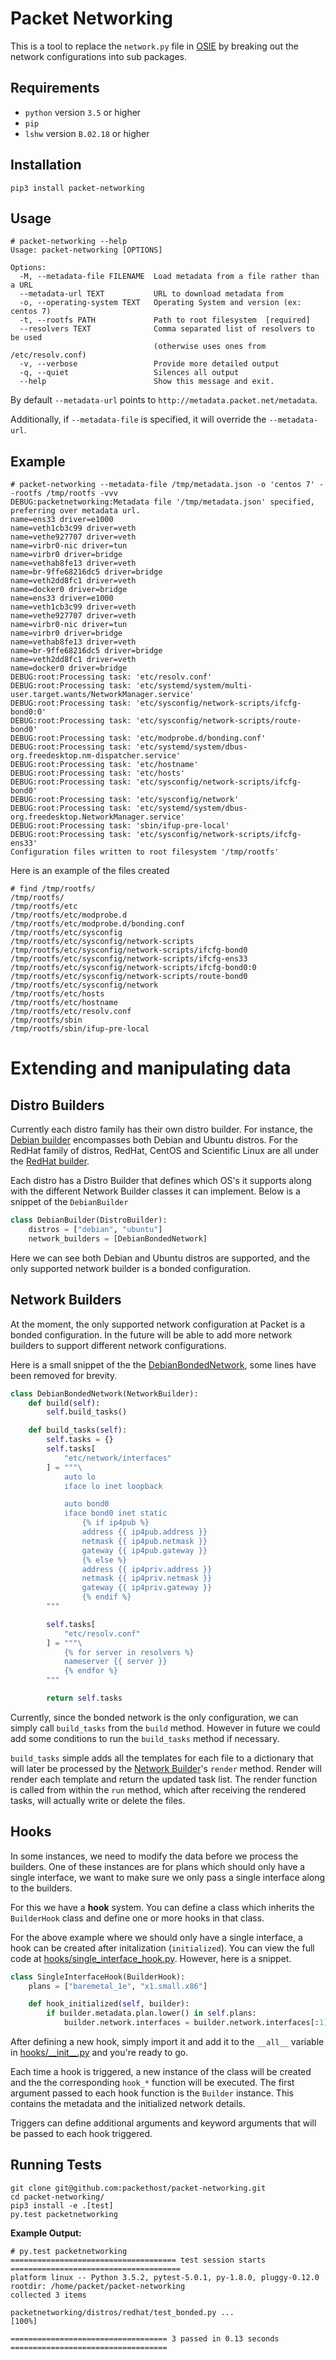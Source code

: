 # Packet Networking

This is a tool to replace the `network.py` file in [OSIE](https://github.com/packethost/osie) by breaking out the
network configurations into sub packages.

## Requirements

- `python` version `3.5` or higher
- `pip`
- `lshw` version `B.02.18` or higher

## Installation

```shell
pip3 install packet-networking
```

## Usage

```shell
# packet-networking --help
Usage: packet-networking [OPTIONS]

Options:
  -M, --metadata-file FILENAME  Load metadata from a file rather than a URL
  --metadata-url TEXT           URL to download metadata from
  -o, --operating-system TEXT   Operating System and version (ex: centos 7)
  -t, --rootfs PATH             Path to root filesystem  [required]
  --resolvers TEXT              Comma separated list of resolvers to be used
                                (otherwise uses ones from /etc/resolv.conf)
  -v, --verbose                 Provide more detailed output
  -q, --quiet                   Silences all output
  --help                        Show this message and exit.
```

By default `--metadata-url` points to `http://metadata.packet.net/metadata`.

Additionally, if `--metadata-file` is specified, it will override the
`--metadata-url`.

## Example

```
# packet-networking --metadata-file /tmp/metadata.json -o 'centos 7' --rootfs /tmp/rootfs -vvv
DEBUG:packetnetworking:Metadata file '/tmp/metadata.json' specified, preferring over metadata url.
name=ens33 driver=e1000     
name=veth1cb3c99 driver=veth
name=vethe927707 driver=veth
name=virbr0-nic driver=tun
name=virbr0 driver=bridge
name=vethab8fe13 driver=veth
name=br-9ffe68216dc5 driver=bridge
name=veth2dd8fc1 driver=veth
name=docker0 driver=bridge
name=ens33 driver=e1000     
name=veth1cb3c99 driver=veth
name=vethe927707 driver=veth
name=virbr0-nic driver=tun
name=virbr0 driver=bridge
name=vethab8fe13 driver=veth
name=br-9ffe68216dc5 driver=bridge
name=veth2dd8fc1 driver=veth
name=docker0 driver=bridge
DEBUG:root:Processing task: 'etc/resolv.conf'
DEBUG:root:Processing task: 'etc/systemd/system/multi-user.target.wants/NetworkManager.service'
DEBUG:root:Processing task: 'etc/sysconfig/network-scripts/ifcfg-bond0:0'
DEBUG:root:Processing task: 'etc/sysconfig/network-scripts/route-bond0'
DEBUG:root:Processing task: 'etc/modprobe.d/bonding.conf'
DEBUG:root:Processing task: 'etc/systemd/system/dbus-org.freedesktop.nm-dispatcher.service'
DEBUG:root:Processing task: 'etc/hostname'
DEBUG:root:Processing task: 'etc/hosts'
DEBUG:root:Processing task: 'etc/sysconfig/network-scripts/ifcfg-bond0'
DEBUG:root:Processing task: 'etc/sysconfig/network'
DEBUG:root:Processing task: 'etc/systemd/system/dbus-org.freedesktop.NetworkManager.service'
DEBUG:root:Processing task: 'sbin/ifup-pre-local'
DEBUG:root:Processing task: 'etc/sysconfig/network-scripts/ifcfg-ens33'
Configuration files written to root filesystem '/tmp/rootfs'
```

Here is an example of the files created

```
# find /tmp/rootfs/
/tmp/rootfs/
/tmp/rootfs/etc
/tmp/rootfs/etc/modprobe.d
/tmp/rootfs/etc/modprobe.d/bonding.conf
/tmp/rootfs/etc/sysconfig
/tmp/rootfs/etc/sysconfig/network-scripts
/tmp/rootfs/etc/sysconfig/network-scripts/ifcfg-bond0
/tmp/rootfs/etc/sysconfig/network-scripts/ifcfg-ens33
/tmp/rootfs/etc/sysconfig/network-scripts/ifcfg-bond0:0
/tmp/rootfs/etc/sysconfig/network-scripts/route-bond0
/tmp/rootfs/etc/sysconfig/network
/tmp/rootfs/etc/hosts
/tmp/rootfs/etc/hostname
/tmp/rootfs/etc/resolv.conf
/tmp/rootfs/sbin
/tmp/rootfs/sbin/ifup-pre-local
```

# Extending and manipulating data

## Distro Builders

Currently each distro family has their own distro builder. For instance, the
[Debian builder](packetnetworking/distros/debian) encompasses both Debian and
Ubuntu distros. For the RedHat family of distros, RedHat, CentOS and Scientific
Linux are all under the [RedHat builder](packetnetworking/distros/redhat).

Each distro has a Distro Builder that defines which OS's it supports along with
the different Network Builder classes it can implement. Below is a snippet of the
`DebianBuilder`

```python
class DebianBuilder(DistroBuilder):
    distros = ["debian", "ubuntu"]
    network_builders = [DebianBondedNetwork]
```

Here we can see both Debian and Ubuntu distros are supported, and the only
supported network builder is a bonded configuration.

## Network Builders

At the moment, the only supported network configuration at Packet is a bonded
configuration. In the future will be able to add more network builders to support
different network configurations.

Here is a small snippet of the the [DebianBondedNetwork](packetnetworking/distros/debian/debian_bonded_networking.py),
some lines have been removed for brevity.

```python
class DebianBondedNetwork(NetworkBuilder):
    def build(self):
        self.build_tasks()

    def build_tasks(self):
        self.tasks = {}
        self.tasks[
            "etc/network/interfaces"
        ] = """\
            auto lo
            iface lo inet loopback

            auto bond0
            iface bond0 inet static
                {% if ip4pub %}
                address {{ ip4pub.address }}
                netmask {{ ip4pub.netmask }}
                gateway {{ ip4pub.gateway }}
                {% else %}
                address {{ ip4priv.address }}
                netmask {{ ip4priv.netmask }}
                gateway {{ ip4priv.gateway }}
                {% endif %}
        """

        self.tasks[
            "etc/resolv.conf"
        ] = """\
            {% for server in resolvers %}
            nameserver {{ server }}
            {% endfor %}
        """

        return self.tasks
```

Currently, since the bonded network is the only configuration, we can simply call
`build_tasks` from the `build` method. However in future we could add some
conditions to run the `build_tasks` method if necessary.

`build_tasks` simple adds all the templates for each file to a dictionary that
will later be processed by the [Network Builder](packetnetworking/distros/network_builder.py)'s
`render` method. Render will render each template and return the updated task
list. The render function is called from within the `run` method, which after
receiving the rendered tasks, will actually write or delete the files.

## Hooks

In some instances, we need to modify the data before we process the builders.
One of these instances are for plans which should only have a single interface,
we want to make sure we only pass a single interface along to the builders.

For this we have a **hook** system. You can define a class which inherits the
`BuilderHook` class and define one or more hooks in that class.

For the above example where we should only have a single interface, a hook
can be created after initalization (`initialized`). You can view the full
code at [hooks/single_interface_hook.py](packetnetworking/hooks/single_interface_hook.py).
However, here is a snippet.

```python
class SingleInterfaceHook(BuilderHook):
    plans = ["baremetal_1e", "x1.small.x86"]

    def hook_initialized(self, builder):
        if builder.metadata.plan.lower() in self.plans:
            builder.network.interfaces = builder.network.interfaces[:1]
```

After defining a new hook, simply import it and add it to the `__all__` variable
in [hooks/\_\_init\_\_.py](packetnetworking/hooks/__init__.py) and you're ready
to go.

Each time a hook is triggered, a new instance of the class will be created and
the the corresponding `hook_*` function will be executed. The first argument
passed to each hook function is the `Builder` instance. This contains the
metadata and the initialized network details.

Triggers can define additional arguments and keyword arguments that will be
passed to each hook triggered.

## Running Tests

```
git clone git@github.com:packethost/packet-networking.git
cd packet-networking/
pip3 install -e .[test]
py.test packetnetworking
```

**Example Output:**

```
# py.test packetnetworking
===================================== test session starts ======================================
platform linux -- Python 3.5.2, pytest-5.0.1, py-1.8.0, pluggy-0.12.0
rootdir: /home/packet/packet-networking
collected 3 items                                                                              

packetnetworking/distros/redhat/test_bonded.py ...                                       [100%]

=================================== 3 passed in 0.13 seconds ===================================
```